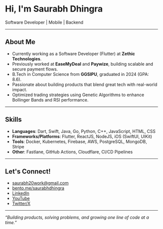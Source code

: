 # Hi, I'm Saurabh Dhingra 

Software Developer | Mobile | Backend 

---

## About Me
- Currently working as a Software Developer (Flutter) at **Zethic Technologies**.
- Previously worked at **EaseMyDeal** and **Paywize**, building scalable and secure payment flows.
- B.Tech in Computer Science from **GGSIPU**, graduated in 2024 (GPA: 8.6).
- Passionate about building products that blend great tech with real-world impact.
- Optimized trading strategies using Genetic Algorithms to enhance Bollinger Bands and RSI performance.

---

## Skills
- **Languages**: Dart, Swift, Java, Go, Python, C++, JavaScript, HTML, CSS
- **Frameworks/Platforms**: Flutter, ReactJS, NodeJS, iOS (SwiftUI, UIKit)
- **Tools**: Docker, Kubernetes, Firebase, AWS, PostgreSQL, MongoDB, Stripe
- **Other**: Fastlane, GitHub Actions, Cloudflare, CI/CD Pipelines

---

## Let's Connect!
- [saurabh20work@gmail.com](mailto:saurabh20work@gmail.com)
- [bento.me/saurabhdhingra](https://bento.me/saurabhdhingra)
- [LinkedIn](https://www.linkedin.com/in/saurabhdhingraa/)
- [YouTube](https://www.youtube.com/@saurabhdhingraa)
- [Twitter/X](https://x.com/saurabhdhingraa)

---

_“Building products, solving problems, and growing one line of code at a time.”_

